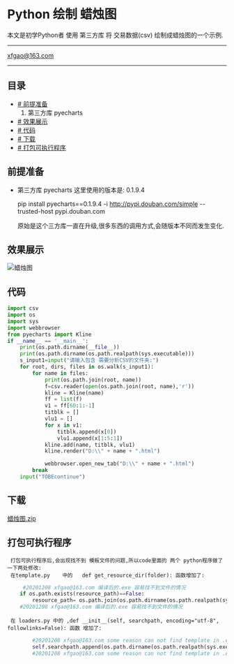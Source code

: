 Python 绘制 蜡烛图
===========================
本文是初学Python者 使用 第三方库 将 交易数据(csv) 绘制成蜡烛图的一个示例.

****
xfgao@163.com	
****
## 目录
* [# 前提准备](#前提准备)
     1. 第三方库 pyecharts
* [# 效果展示](#效果展示)
* [# 代码](#代码)
* [# 下载](#下载)
* [# 打包可执行程序](#打包可执行程序)


## 前提准备

* 第三方库 pyecharts 
     这里使用的版本是: 0.1.9.4
     
    pip install pyecharts==0.1.9.4 -i http://pypi.douban.com/simple --trusted-host pypi.douban.com
    
    原始是这个三方库一直在升级,很多东西的调用方式,会随版本不同而发生变化.

## 效果展示


![蜡烛图](https://github.com/45717335/Python_Candle/blob/main/Python_candle1.gif "蜡烛图")


## 代码

```python
import csv
import os
import sys
import webbrowser
from pyecharts import Kline
if __name__ == '__main__':
    print(os.path.dirname(__file__))
    print(os.path.dirname(os.path.realpath(sys.executable)))
    s_input1=input("请输入包含 需要分析CSV的文件夹:")
    for root, dirs, files in os.walk(s_input1):
        for name in files:
            print(os.path.join(root, name))
            f=csv.reader(open(os.path.join(root, name),'r'))
            kline = Kline(name)
            ff = list(f)
            v1 = ff[60:1:-1]
            titblk = []
            vlu1 = []
            for x in v1:
                titblk.append(x[0])
                vlu1.append(x[1:5:1])
            kline.add(name, titblk, vlu1)
            kline.render("D:\\" + name + ".html")

            webbrowser.open_new_tab("D:\\" + name + ".html")
        break
    input("TOBEcontinue")
```



## 下载

[蜡烛图.zip](https://github.com/45717335/Python_Candle/blob/main/%E8%9C%A1%E7%83%9B%E5%9B%BE.zip "悬停显示")

## 打包可执行程序

     打包可执行程序后,会出现找不到 模板文件的问题,所以code里面的 两个 python程序做了一下两处修改: 
     在template.py    中的   def get_resource_dir(folder): 函数增加了: 
```python
     #20201208 xfgao@163.com 编译后的.exe 容易找不到文件的情况
    if os.path.exists(resource_path)==False:
        resource_path= os.path.join(os.path.dirname(os.path.realpath(sys.executable)),folder)
    #20201208 xfgao@163.com 编译后的.exe 容易找不到文件的情况
```

     在 loaders.py 中的 ,def __init__(self, searchpath, encoding="utf-8", followlinks=False): 函数 增加了:
```python
        #20201208 xfgao@163.com some reason can not find template in .exe
        self.searchpath.append(os.path.dirname(os.path.realpath(sys.executable)))
        #20201208 xfgao@163.com some reason can not find template in .exe
```
     


